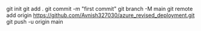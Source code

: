 git init
git add .
git commit -m "first commit"
git branch -M main
git remote add origin https://github.com/Avnish327030/azure_revised_deployment.git
git push -u origin main